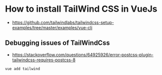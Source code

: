 # How to install TailWind CSS in VueJs #
- https://github.com/tailwindlabs/tailwindcss-setup-examples/tree/master/examples/vue-cli

## Debugging issues of TailWindCss ##
- https://stackoverflow.com/questions/64925926/error-postcss-plugin-tailwindcss-requires-postcss-8

```js
vue add tailwind 
```